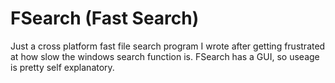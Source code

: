 # FSearch (Fast Search)

Just a cross platform fast file search program I wrote after getting frustrated at how slow the windows search function is.
FSearch has a GUI, so useage is pretty self explanatory.
